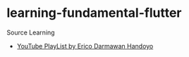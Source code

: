 # learning-fundamental-flutter

Source Learning
- [YouTube PlayList by Erico Darmawan Handoyo](https://www.youtube.com/playlist?list=PLZQbl9Jhl-VACm40h5t6QMDB92WlopQmV)
